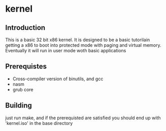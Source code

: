 # kernel

## Introduction

This is a basic 32 bit x86 kernel.  It is designed to be a basic tutorilain getting a x86 to boot into protected mode with paging and virtual memory.  Eventually it will run in user mode woth basic applications

## Prerequistes

- Cross-compiler version of binutils, and gcc
- nasm
- grub core

## Building

just run make, and if the prerequisted are satisfied you should end up with 'kernel.iso' in the base directory
